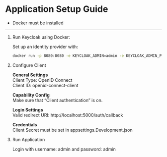 # Application Setup Guide

- Docker must be installed

---

1. Run Keycloak using Docker:

   Set up an identity provider with:

   ```bash
   docker run -p 8080:8080 -e KEYCLOAK_ADMIN=admin -e KEYCLOAK_ADMIN_PASSWORD=admin quay.io/keycloak/keycloak:21.1.0 start-dev

2. Configure Client

    **General Settings**  
    Client Type: OpenID Connect  
    Client ID: openid-connect-client  
    
    **Capability Config**  
    Make sure that “Client authentication” is on.  
    
    **Login Settings**  
    Valid redirect URI: http://localhost:5000/auth/callback

   **Credentials**  
   Client Secret must be set in appsettings.Development.json

3. Run Application

   Login with username: admin and password: admin

   
